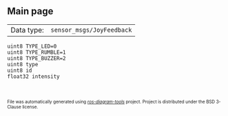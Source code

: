 <!--
File was automatically generated using 'ros-diagram-tools' project.
Project is distributed under the BSD 3-Clause license.
-->

## Main page

|     |     |
| --- | --- |
| Data type: | `sensor_msgs/JoyFeedback` |

```
uint8 TYPE_LED=0
uint8 TYPE_RUMBLE=1
uint8 TYPE_BUZZER=2
uint8 type
uint8 id
float32 intensity


```


</br>
<font size="1">
File was automatically generated using <a href="https://github.com/anetczuk/ros-diagram-tools"><i>ros-diagram-tools</i></a> project.
Project is distributed under the BSD 3-Clause license.
</font>
